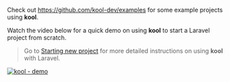 Check out <a href="https://github.com/kool-dev/examples" target="_blank">https://github.com/kool-dev/examples</a> for some example projects using **kool**.

Watch the video below for a quick demo on using **kool** to start a Laravel project from scratch.

> Go to [Starting new project](/docs/getting-started/starting-new-project) for more detailed instructions on using **kool** with Laravel.

<a href="https://www.youtube.com/watch?v=c4LonyQkFEI" target="_blank" title="Click to see full demo">
    <img src="https://user-images.githubusercontent.com/347400/87970968-fad10c80-ca9a-11ea-9bef-a88400b01f2c.png" alt="kool - demo" style="max-width:100%;">
</a>
